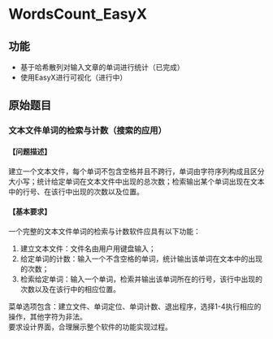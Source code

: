 # WordsCount_EasyX
## 功能
* 基于哈希散列对输入文章的单词进行统计（已完成）
* 使用EasyX进行可视化（进行中）
## 原始题目
### 文本文件单词的检索与计数（搜索的应用）
#### 【问题描述】
建立一个文本文件，每个单词不包含空格并且不跨行，单词由字符序列构成且区分大小写；统计给定单词在文本文件中出现的总次数；检索输出某个单词出现在文本中的行号、在该行中出现的次数以及位置。
#### 【基本要求】
一个完整的文本文件单词的检索与计数软件应具有以下功能：
1. 建立文本文件：文件名由用户用键盘输入；
2. 给定单词的计数：输入一个不含空格的单词，统计输出该单词在文本中的出现的次数；
3. 检索给定单词：输入一个单词，检索并输出该单词所在的行号，该行中出现的次数以及在该行中的相应位置。  
    
菜单选项包含：建立文件、单词定位、单词计数、退出程序，选择1-4执行相应的操作，其他字符为非法。  
要求设计界面，合理展示整个软件的功能实现过程。
